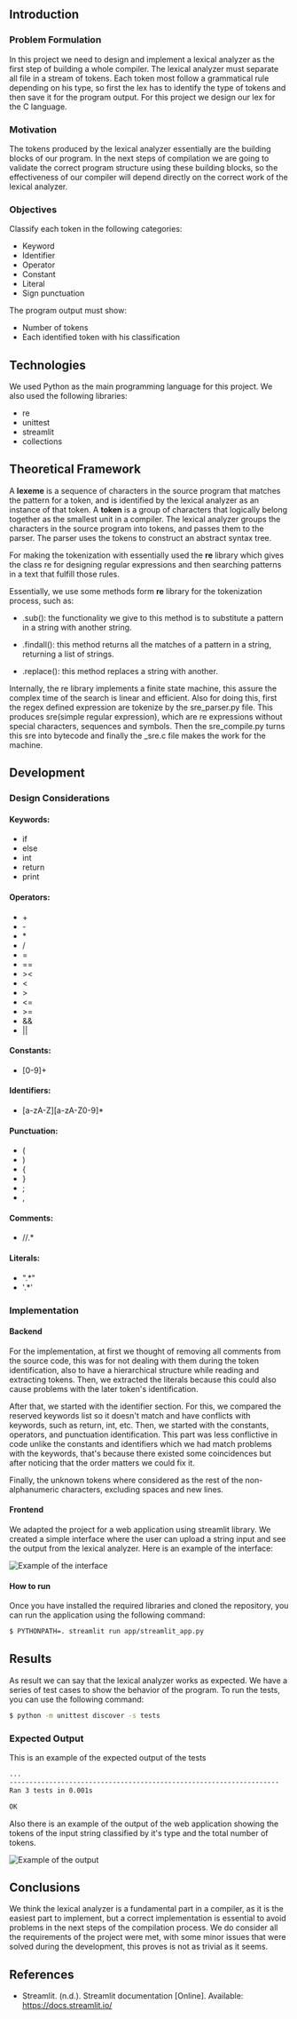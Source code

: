 ## Introduction

### Problem Formulation

In this project we need to design and implement a lexical analyzer as the first step of building a whole compiler.
The lexical analyzer must separate all file in a stream of tokens. Each token most follow a grammatical rule depending on his type, so first the lex has to identify the type of tokens and then save it for the program output. For this project we design our lex for the C language.

### Motivation

The tokens produced by the lexical analyzer essentially are the building blocks of our program. In the next steps of compilation we are going to validate the correct program structure using these building blocks, so the effectiveness of our compiler will depend directly on the correct work of the lexical analyzer.

### Objectives

Classify each token in the following categories:

<ul>
    <li>Keyword</li>
    <li>Identifier</li>
    <li>Operator</li>
    <li>Constant</li>
    <li>Literal</li>
    <li>Sign punctuation</li>
</ul>
The program output must show:
<ul>
    <li>Number of tokens</li>
    <li>Each identified token with his classification</li>
</ul>

## Technologies

We used Python as the main programming language for this project. We also used the following libraries:

<ul>
    <li>re</li>
    <li>unittest</li>
    <li>streamlit</li>
    <li>collections</li>
</ul>

## Theoretical Framework

A **lexeme** is a sequence of characters in the source program that matches the pattern for a token, and is identified by the lexical analyzer as an instance of that token. A **token** is a group of characters that logically belong together as the smallest unit in a compiler. The lexical analyzer groups the characters in the source program into tokens, and passes them to the parser. The parser uses the tokens to construct an abstract syntax tree.

For making the tokenization with essentially used the **re** library which gives the class re for designing regular expressions and then searching patterns in a text that fulfill those rules.

Essentially, we use some methods form **re** library for the tokenization process, such as:

- .sub(): the functionality we give to this method is to substitute a pattern in a string with another string.

- .findall(): this method returns all the matches of a pattern in a string, returning a list of strings.

- .replace(): this method replaces a string with another.

Internally, the re library implements a finite state machine, this assure the complex time of the search is linear and efficient. Also for doing this, first the regex defined expression are tokenize by the sre_parser.py file. This produces sre(simple regular expression), which are re expressions without special characters, sequences and symbols. Then the sre_compile.py turns this sre into bytecode and finally the _sre.c file makes the work for the machine.

## Development

### Design Considerations

#### Keywords:

- if
- else
- int
- return
- print

#### Operators:

- \+
- \-
- \*
- /
- =
- ==
- \>\<
- <
- \>
- <=
- \>=
- &&
- ||

#### Constants:

- [0-9]+

#### Identifiers:

- [a-zA-Z][a-zA-Z0-9]*

#### Punctuation:

- (
- )
- {
- }
- ;
- ,

#### Comments:

- //.*

#### Literals:

- ".\*"
- '.\*'

### Implementation

#### Backend

For the implementation, at first we thought of removing all comments from the source code, this was for not dealing with them during the token identification, also to have a hierarchical structure while reading and extracting tokens. Then, we extracted the literals because this could also cause problems with the later token's identification.

After that, we started with the identifier section. For this, we compared the reserved keywords list so it doesn't match and have conflicts with keywords, such as return, int, etc. Then, we started with the constants, operators, and punctuation identification. This part was less conflictive in code unlike the constants and identifiers which we had match problems with the keywords, that's because there existed some coincidences but after noticing that the order matters we could fix it.

Finally, the unknown tokens where considered as the rest of the non-alphanumeric characters, excluding spaces and new lines.

#### Frontend

We adapted the project for a web application using streamlit library. We created a simple interface where the user can upload a string input and see the output from the lexical analyzer. Here is an example of the interface:

![Example of the interface](assets/example1.png)

#### How to run

Once you have installed the required libraries and cloned the repository, you can run the application using the following command:

```bash
$ PYTHONPATH=. streamlit run app/streamlit_app.py
```

## Results

As result we can say that the lexical analyzer works as expected. We have a series of test cases to show the behavior of the program. To run the tests, you can use the following command:

```bash
$ python -m unittest discover -s tests
```
### Expected Output

This is an example of the expected output of the tests

```bash
...
--------------------------------------------------------------------
Ran 3 tests in 0.001s

OK
```
Also there is an example of the output of the web application showing the tokens of the input string classified by it's type and the total number of tokens.

![Example of the output](assets/example2.png)

## Conclusions

We think the lexical analyzer is a fundamental part in a compiler, as it is the easiest part to implement, but a correct implementation is essential to avoid problems in the next steps of the compilation process. We do consider all the requirements of the project were met, with some minor issues that were solved during the development, this proves is not as trivial as it seems.

## References
- Streamlit. (n.d.). Streamlit documentation [Online]. Available: https://docs.streamlit.io/

